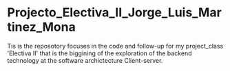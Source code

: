 # Projecto_Electiva_II_Jorge_Luis_Martinez_Mona
Tis is the reposotory focuses in the code and follow-up for my project_class 'Electiva II' that is the biggining of the exploration of the backend technology at the software archictecture Client-server.
